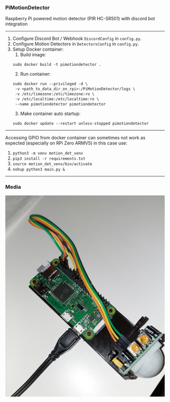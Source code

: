 ### PiMotionDetector

Raspberry Pi powered motion detector (PIR HC-SR501) with discord bot integration

---

1. Configure Discord Bot / Webhook `DiscordConfig` in `config.py`.
2. Configure Motion Detectors in `DetectorsConfig` in `config.py`.
3. Setup Docker container:
   1. Build image: 
   ```
   sudo docker build -t pimotiondetector .
   ```
   2. Run container:
   ```
   sudo docker run --privileged -d \
    -v <path_to_data_dir_on_rpi>:/PiMotionDetector/logs \
    -v /etc/timezone:/etc/timezone:ro \
    -v /etc/localtime:/etc/localtime:ro \
    --name pimotiondetector pimotiondetector
   ```
   3. Make container auto startup:
   ```
   sudo docker update --restart unless-stopped pimotiondetector
   ```
   
---

Accessing GPIO from docker container can sometimes not work as expected (especially on RPi Zero ARMV5) in this case use:
1. `python3 -m venv motion_det_venv`
2. `pip3 install -r requirements.txt`
3. `source motion_det_venv/bin/activate`
4. `nohup python3 main.py &`

---

### Media
![device](media/device.jpg)
